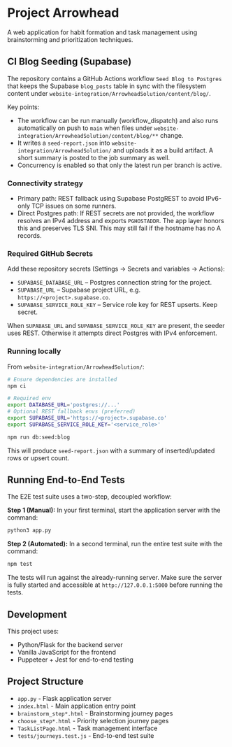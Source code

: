 # Project Arrowhead

A web application for habit formation and task management using brainstorming and prioritization techniques.

## CI Blog Seeding (Supabase)

The repository contains a GitHub Actions workflow `Seed Blog to Postgres` that keeps the Supabase `blog_posts` table in sync with the filesystem content under `website-integration/ArrowheadSolution/content/blog/`.

Key points:

- The workflow can be run manually (workflow_dispatch) and also runs automatically on push to `main` when files under `website-integration/ArrowheadSolution/content/blog/**` change.
- It writes a `seed-report.json` into `website-integration/ArrowheadSolution/` and uploads it as a build artifact. A short summary is posted to the job summary as well.
- Concurrency is enabled so that only the latest run per branch is active.

### Connectivity strategy

- Primary path: REST fallback using Supabase PostgREST to avoid IPv6-only TCP issues on some runners.
- Direct Postgres path: If REST secrets are not provided, the workflow resolves an IPv4 address and exports `PGHOSTADDR`. The app layer honors this and preserves TLS SNI. This may still fail if the hostname has no A records.

### Required GitHub Secrets

Add these repository secrets (Settings → Secrets and variables → Actions):

- `SUPABASE_DATABASE_URL` – Postgres connection string for the project.
- `SUPABASE_URL` – Supabase project URL, e.g. `https://<project>.supabase.co`.
- `SUPABASE_SERVICE_ROLE_KEY` – Service role key for REST upserts. Keep secret.

When `SUPABASE_URL` and `SUPABASE_SERVICE_ROLE_KEY` are present, the seeder uses REST. Otherwise it attempts direct Postgres with IPv4 enforcement.

### Running locally

From `website-integration/ArrowheadSolution/`:

```bash
# Ensure dependencies are installed
npm ci

# Required env
export DATABASE_URL='postgres://...'
# Optional REST fallback envs (preferred)
export SUPABASE_URL='https://<project>.supabase.co'
export SUPABASE_SERVICE_ROLE_KEY='<service_role>'

npm run db:seed:blog
```

This will produce `seed-report.json` with a summary of inserted/updated rows or upsert count.

## Running End-to-End Tests

The E2E test suite uses a two-step, decoupled workflow:

**Step 1 (Manual):** In your first terminal, start the application server with the command:
```bash
python3 app.py
```

**Step 2 (Automated):** In a second terminal, run the entire test suite with the command:
```bash
npm test
```

The tests will run against the already-running server. Make sure the server is fully started and accessible at `http://127.0.0.1:5000` before running the tests.

## Development

This project uses:
- Python/Flask for the backend server
- Vanilla JavaScript for the frontend
- Puppeteer + Jest for end-to-end testing

## Project Structure

- `app.py` - Flask application server
- `index.html` - Main application entry point
- `brainstorm_step*.html` - Brainstorming journey pages
- `choose_step*.html` - Priority selection journey pages
- `TaskListPage.html` - Task management interface
- `tests/journeys.test.js` - End-to-end test suite
